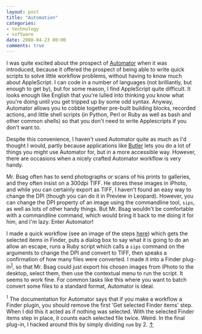 ```yaml
---
layout: post
title: "Automation"
categories:
- technology
- software
date: 2008-04-23 00:00
comments: true
---
```


<p>I was quite excited about the prospect of <a href="http://www.apple.com/macosx/features/300.html#automator">Automator</a> when it was introduced, because it offered the prospect of being able to write quick scripts to solve little workflow problems, without having to know much about AppleScript. I can code in a number of languages (not brilliantly, but enough to get by), but for some reason, I find AppleScript quite difficult. It looks enough like English that you're lulled into thinking you know what you're doing until you get tripped up by some odd syntax. Anyway, Automator allows you to cobble together pre-built building blocks, recorded actions, and little shell scripts (in Python, Perl or Ruby as well as bash and other common shells) so that you don't need to write Applescripts if you don't want to.</p>

<p>Despite this convenience, I haven't used Automator quite as much as I'd thought I would, partly because applications like <a href="http://www.manytricks.com/butler/">Butler</a> lets you do a lot of things you might use Automator for, but in a more accessible way. However, there are occasions when a nicely crafted Automator workflow is very handy.</p>

<p>Mr. Bsag often has to send photographs or scans of his prints to galleries, and they often insist on a 300dpi TIFF. He stores these images in iPhoto, and while you can certainly export as TIFF, I haven't found an easy way to change the DPI (though you can do it in Preview in Leopard). However, you can change the DPI property of an image using the commandline tool, <code>sips</code>, as well as lots of other handy things. But Mr. Bsag wouldn't be comfortable with a commandline command, which would bring it back to me doing it for him, and I'm lazy. Enter Automator!</p>

<p>I made a quick workflow (see an image of the steps <a href="http://www.flickr.com/photos/bsag/2433286515/">here</a>) which gets the selected items in Finder, puts a dialog box to say what it is going to do an allow an escape, runs a Ruby script which calls a <code>sips</code> command on the arguments to change the DPI and convert to TIFF, then speaks a confirmation of how many files were converted. I made it into a Finder plug-in<sup id="r1-230408"><a href="#f1-230408">1</a></sup>, so that Mr. Bsag could just export his chosen images from iPhoto to the desktop, select them, then use the contextual menu to run the script. It seems to work fine. For common tasks like this where you want to batch convert some files to a standard format, Automator is ideal.</p>

<p><sup id="f1-230408">1</sup> The documentation for Automator says that if you make a workflow a Finder plugin, you should remove the first 'Get selected Finder items' step. When I did this it acted as if nothing was selected. With the selected Finder items step in place, it counts each selected file twice. Weird. In the final plug-in, I hacked around this by simply dividing <code>num</code> by 2. <a href="#r1-230408">&uarr;</a></p>


